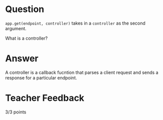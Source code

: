 # Question

`app.get(endpoint, controller)` takes in a `controller` as the second argument.

What is a controller?

# Answer

A controller is a callback fucntion that parses a client request and sends a response for a particular endpoint.

# Teacher Feedback

3/3 points
